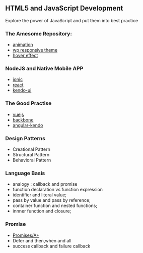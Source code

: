 ## HTML5 and JavaScript Development

Explore the power of JavaScript and put them into best practice

### The Amesome Repository:

- [animation](https://github.com/daneden/animate.css)
- [wp responsive theme](https://github.com/eddiemachado/bones)
- [hover effect](https://github.com/IanLunn/Hover)


### NodeJS and Native Mobile APP

- [ionic](http://ionic.io)
- [react](https://github.com/facebook/react)
- [kendo-ui](https://github.com/kendo-labs/bower-kendo-ui)


### The Good Practise

- [vuejs](vuejs.org)
- [backbone](http://backbonejs.org/examples/todos/index.html)
- [angular-kendo](https://github.com/kendo-labs/angular-kendo)

### Design Patterns

- Creational Pattern
- Structural Pattern
- Behavioral Pattern


### Language Basis

- analogy : callback and promise
- function declaration vs function expression
- identifier and literal value;
- pass by value and pass by reference;
- container function and nested functions;
- innner function and closure;

### Promise

- [Promises/A+](https://promisesaplus.com)
- Defer and then,when and all
- success callback and failure callback
